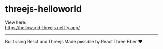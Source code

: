 # threejs-helloworld
View here:  
https://helloworld-threejs.netlify.app/

*********

Built using React and Threejs 
Made possible by React Three Fiber ❤️
